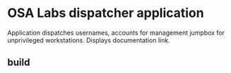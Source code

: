 # OSA Labs dispatcher application

Application dispatches usernames, accounts for management jumpbox for unprivileged workstations.
Displays documentation link.

## build 

